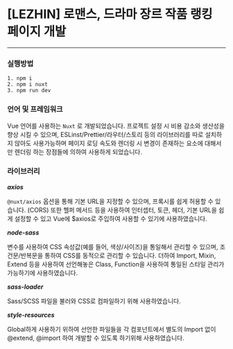 # [LEZHIN] 로맨스, 드라마 장르 작품 랭킹 페이지 개발
---
### 실행방법
```
1. npm i
2. npm i nuxt
3. npm run dev
```

### 언어 및 프레임워크
Vue 언어를 사용하는 `Nuxt` 로 개발되었습니다.
프로젝트 설정 시 비용 감소와 생산성을 향상 시킬 수 있으며, ESLinst/Prettier/라우터/스토리 등의 라이브러리를 따로 설치하지 않아도 사용가능하며 페이지 로딩 속도와 렌더링 시 변경이 존재하는 요소에 대해서만 렌더링 하는 장점들에 의하여 사용하게 되었습니다.

###  라이브러리
***axios***

`@nuxt/axios` 옵션을 통해 기본 URL을 지정할 수 있으며, 프록시를 쉽게 허용할 수 있습니다. (CORS)
또한 헬퍼 메서드 등을 사용하여 인터셉터, 토큰, 헤더, 기본 URL을 쉽게 설정할 수 있고 Vue에 $axios로 주입하여 사용할 수 있기에 사용하였습니다.

***node-sass***

변수를 사용하여 CSS 속성값(예를 들어, 색상/사이즈)을 통일해서 관리할 수 있으며, 조건문/반복문을 통하여 CSS를 동적으로 관리할 수 있습니다. 더하여 Import, Mixin, Extend 등을 사용하여 선언해놓은 Class, Function을 사용하여 통일된 스타일 관리가 가능하기에 사용하였습니다.


***sass-loader***

Sass/SCSS 파일을 불러와 CSS로 컴파일하기 위해 사용하였습니다.


***style-resources***

Global하게 사용하기 위하여 선언한 파일들을 각 컴포넌트에서 별도의 Import 없이 @extend, @import 하여 개발할 수 있도록 하기위해 사용하였습니다.
